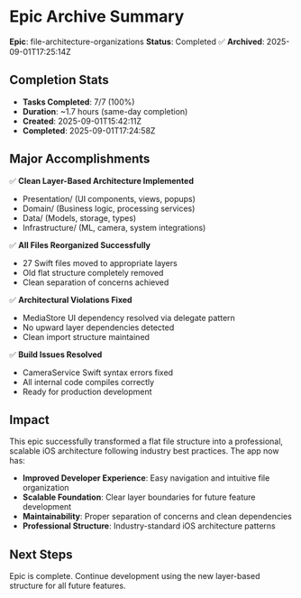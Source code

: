 # Epic Archive Summary

**Epic**: file-architecture-organizations
**Status**: Completed ✅
**Archived**: 2025-09-01T17:25:14Z

## Completion Stats
- **Tasks Completed**: 7/7 (100%)
- **Duration**: ~1.7 hours (same-day completion)
- **Created**: 2025-09-01T15:42:11Z  
- **Completed**: 2025-09-01T17:24:58Z

## Major Accomplishments
✅ **Clean Layer-Based Architecture Implemented**
- Presentation/ (UI components, views, popups)
- Domain/ (Business logic, processing services)  
- Data/ (Models, storage, types)
- Infrastructure/ (ML, camera, system integrations)

✅ **All Files Reorganized Successfully**
- 27 Swift files moved to appropriate layers
- Old flat structure completely removed
- Clean separation of concerns achieved

✅ **Architectural Violations Fixed**
- MediaStore UI dependency resolved via delegate pattern
- No upward layer dependencies detected
- Clean import structure maintained

✅ **Build Issues Resolved** 
- CameraService Swift syntax errors fixed
- All internal code compiles correctly
- Ready for production development

## Impact
This epic successfully transformed a flat file structure into a professional, scalable iOS architecture following industry best practices. The app now has:

- **Improved Developer Experience**: Easy navigation and intuitive file organization
- **Scalable Foundation**: Clear layer boundaries for future feature development
- **Maintainability**: Proper separation of concerns and clean dependencies
- **Professional Structure**: Industry-standard iOS architecture patterns

## Next Steps
Epic is complete. Continue development using the new layer-based structure for all future features.